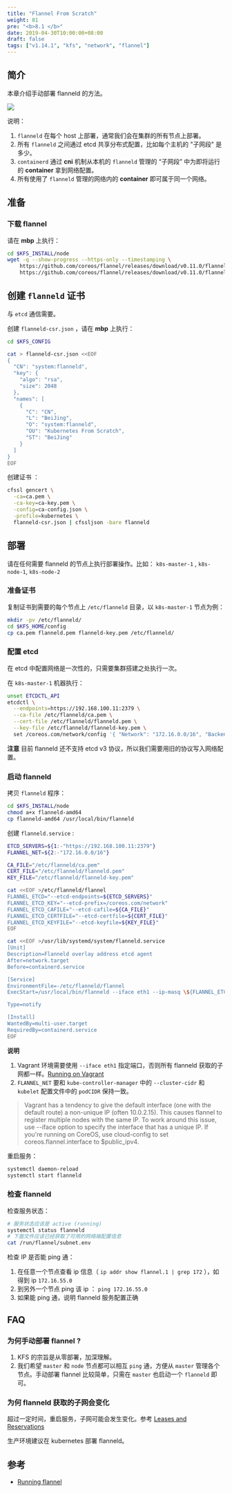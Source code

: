 ```yaml
---
title: "Flannel From Scratch"
weight: 81
pre: "<b>8.1 </b>"
date: 2019-04-30T10:00:00+08:00
draft: false
tags: ["v1.14.1", "kfs", "network", "flannel"]
---
```


## 简介

本章介绍手动部署 flanneld 的方法。

![](/kfs/v1.14.1/static/flannel.png)

说明：

1. `flanneld` 在每个 host 上部署，通常我们会在集群的所有节点上部署。
2. 所有 `flanneld` 之间通过 etcd 共享分布式配置，比如每个主机的 "子网段" 是多少。
3. `containerd` 通过 **cni** 机制从本机的 `flanneld` 管理的 “子网段” 中为即将运行的 **container** 拿到网络配置。
4. 所有使用了 `flanneld` 管理的网络内的 **container** 即可属于同一个网络。

## 准备

### 下载 flannel

请在 **mbp** 上执行：

```sh
cd $KFS_INSTALL/node
wget -q --show-progress --https-only --timestamping \
    https://github.com/coreos/flannel/releases/download/v0.11.0/flanneld-amd64 \
    https://github.com/coreos/flannel/releases/download/v0.11.0/flannel-v0.11.0-linux-amd64.tar.gz
```


## 创建 `flanneld` 证书

与 `etcd` 通信需要。

创建 `flanneld-csr.json` ，请在 **mbp** 上执行：

```sh
cd $KFS_CONFIG

cat > flanneld-csr.json <<EOF
{
  "CN": "system:flanneld",
  "key": {
    "algo": "rsa",
    "size": 2048
  },
  "names": [
    {
      "C": "CN",
      "L": "BeiJing",
      "O": "system:flanneld",
      "OU": "Kubernetes From Scratch",
      "ST": "BeiJing"
    }
  ]
}
EOF
```

创建证书 ：

```sh
cfssl gencert \
  -ca=ca.pem \
  -ca-key=ca-key.pem \
  -config=ca-config.json \
  -profile=kubernetes \
  flanneld-csr.json | cfssljson -bare flanneld
```

## 部署

请在任何需要 flanneld 的节点上执行部署操作。比如： `k8s-master-1` , `k8s-node-1`, `k8s-node-2`

### 准备证书

复制证书到需要的每个节点上 `/etc/flanneld` 目录，以 `k8s-master-1` 节点为例：

```sh
mkdir -pv /etc/flanneld/
cd $KFS_HOME/config
cp ca.pem flanneld.pem flanneld-key.pem /etc/flanneld/
```

### 配置 etcd

在 etcd 中配置网络是一次性的，只需要集群搭建之处执行一次。

在 `k8s-master-1` 机器执行：

```sh
unset ETCDCTL_API
etcdctl \
  --endpoints=https://192.168.100.11:2379 \
  --ca-file /etc/flanneld/ca.pem \
  --cert-file /etc/flanneld/flanneld.pem \
  --key-file /etc/flanneld/flanneld-key.pem \
  set /coreos.com/network/config '{ "Network": "172.16.0.0/16", "Backend": {"Type": "vxlan"}}'
```

**注意** 目前 flanneld 还不支持 etcd v3 协议，所以我们需要用旧的协议写入网络配置。

### 启动 flanneld

拷贝 `flanneld` 程序：

```sh
cd $KFS_INSTALL/node
chmod a+x flanneld-amd64
cp flanneld-amd64 /usr/local/bin/flanneld
```

创建 `flanneld.service` :

```sh
ETCD_SERVERS=${1:-"https://192.168.100.11:2379"}
FLANNEL_NET=${2:-"172.16.0.0/16"}

CA_FILE="/etc/flanneld/ca.pem"
CERT_FILE="/etc/flanneld/flanneld.pem"
KEY_FILE="/etc/flanneld/flanneld-key.pem"

cat <<EOF >/etc/flanneld/flannel
FLANNEL_ETCD="--etcd-endpoints=${ETCD_SERVERS}"
FLANNEL_ETCD_KEY="--etcd-prefix=/coreos.com/network"
FLANNEL_ETCD_CAFILE="--etcd-cafile=${CA_FILE}"
FLANNEL_ETCD_CERTFILE="--etcd-certfile=${CERT_FILE}"
FLANNEL_ETCD_KEYFILE="--etcd-keyfile=${KEY_FILE}"
EOF

cat <<EOF >/usr/lib/systemd/system/flanneld.service
[Unit]
Description=Flanneld overlay address etcd agent
After=network.target
Before=containerd.service

[Service]
EnvironmentFile=-/etc/flanneld/flannel
ExecStart=/usr/local/bin/flanneld --iface eth1 --ip-masq \${FLANNEL_ETCD} \${FLANNEL_ETCD_KEY} \${FLANNEL_ETCD_CAFILE} \${FLANNEL_ETCD_CERTFILE} \${FLANNEL_ETCD_KEYFILE}

Type=notify

[Install]
WantedBy=multi-user.target
RequiredBy=containerd.service
EOF
```

**说明**

1. Vagrant 环境需要使用 `--iface eth1` 指定端口，否则所有 flanneld 获取的子网都一样。[Running on Vagrant](https://github.com/coreos/flannel/blob/master/Documentation/running.md#running-on-vagrant)
2. `FLANNEL_NET` 要和 `kube-controller-manager` 中的 `--cluster-cidr` 和 `kubelet` 配置文件中的 `podCIDR` 保持一致。

> Vagrant has a tendency to give the default interface (one with the default route) a non-unique IP (often 10.0.2.15).
> This causes flannel to register multiple nodes with the same IP.
> To work around this issue, use --iface option to specify the interface that has a unique IP.
> If you're running on CoreOS, use cloud-config to set coreos.flannel.interface to $public_ipv4.

重启服务：
```sh
systemctl daemon-reload
systemctl start flanneld
```

### 检查 flanneld

检查服务状态：

```sh
# 服务状态应该是 active (running)
systemctl status flanneld
# 下面文件应该已经获取了可用的网络端配置信息
cat /run/flannel/subnet.env
```

检查 IP 是否能 ping 通：

1. 在任意一个节点查看 ip 信息（ `ip addr show flannel.1 | grep 172` ），如得到 ip `172.16.55.0`
2. 到另外一个节点 ping 该 ip ： `ping 172.16.55.0`
3. 如果能 ping 通，说明 flanneld 服务配置正确

## FAQ

### 为何手动部署 flannel ?

1. KFS 的宗旨是从零部署，加深理解。
2. 我们希望 `master` 和 `node` 节点都可以相互 `ping` 通，方便从 `master` 管理各个节点。手动部署 flannel 比较简单，只需在 `master` 也启动一个 `flanneld` 即可。

### 为何 flanneld 获取的子网会变化

超过一定时间，重启服务，子网可能会发生变化。参考 [Leases and Reservations](https://github.com/coreos/flannel/blob/master/Documentation/reservations.md)

生产环境建议在 kubernetes 部署 flanneld。

## 参考

- [Running flannel](https://github.com/coreos/flannel/blob/master/Documentation/running.md)
